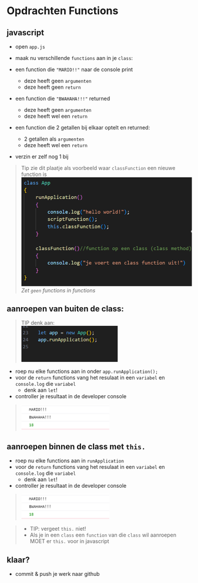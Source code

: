 # Opdrachten Functions

## javascript 

- open `app.js`
- maak nu verschillende `functions` aan in je `class`:

- een function die `"MARIO!!"` naar de console print 
    - deze heeft geen `argumenten` 
    - deze heeft geen `return`
- een function die `"BWAHAHA!!!"` returned
    - deze heeft geen `argumenten` 
    - deze heeft wel een `return`
- een function die 2 getallen bij elkaar optelt en returned:
    - 2 getallen als `argumenten`
    - deze heeft wel een `return`
- verzin er zelf nog 1 bij

> Tip zie dit plaatje als voorbeeld waar `classFunction` een nieuwe function is
> ![](img/examplefunc.PNG)
> *Zet `geen` functions in functions*


## aanroepen van buiten de class:

> TIP denk aan:
> </br>![](img/runappcall.PNG)

- roep nu elke functions aan in onder `app.runApplication();`
- voor de `return` functions vang het resulaat in een `variabel` en `console.log` die `variabel`
    - denk aan `let`!
- controller je resultaat in de developer console
> ![](img/funcresult.PNG)

## aanroepen binnen de class met `this.`


- roep nu elke functions aan in `runApplication`
- voor de `return` functions vang het resulaat in een `variabel` en `console.log` die `variabel`
    - denk aan `let`!
- controller je resultaat in de developer console
> ![](img/funcresult.PNG)


> - TIP: vergeet `this.` niet!
> - Als je in een `class` een `function` van die `class` wil aanroepen MOET er `this.` voor in javascript




## klaar?


- commit & push je werk naar github
